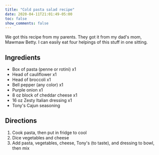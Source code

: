 ```yaml
---
title: "Cold pasta salad recipe"
date: 2020-04-11T21:01:49-05:00
toc: false
show_comments: false
---
```


We got this recipe from my parents. They got it from my dad's mom, Mawmaw Betty. I can easily eat four helpings of this stuff in one sitting.

## Ingredients

- Box of pasta (penne or rotini) x1
- Head of cauliflower x1
- Head of broccoli x1
- Bell pepper (any color) x1
- Purple onion x1
- 8 oz block of cheddar cheese x1
- 16 oz Zesty Italian dressing x1
- Tony's Cajun seasoning

## Directions

1. Cook pasta, then put in fridge to cool
1. Dice vegetables and cheese
1. Add pasta, vegetables, cheese, Tony's (to taste), and dressing to bowl, then mix
